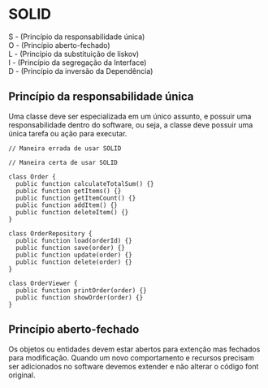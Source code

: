 # SOLID

S - (Princípio da responsabilidade única)<br />
O - (Princípio aberto-fechado)<br />
L - (Princípio da substituição de liskov)<br />
I - (Princípio da segregação da Interface)<br />
D - (Princípio da inversão da Dependência)<br />

## Princípio da responsabilidade única

Uma classe deve ser especializada em um único assunto, e possuir uma responsabilidade dentro do software, ou seja, a classe deve possuir uma única tarefa ou ação para executar.

```
// Maneira errada de usar SOLID
```
```
// Maneira certa de usar SOLID

class Order {
  public function calculateTotalSum() {}
  public function getItems() {}
  public function getItemCount() {}
  public function addItem() {}
  public function deleteItem() {}
}

class OrderRepository {
  public function load(orderId) {}
  public function save(order) {}
  public function update(order) {}
  public function delete(order) {}
}

class OrderViewer {
  public function printOrder(order) {}
  public function showOrder(order) {}
}
```

## Princípio aberto-fechado

Os objetos ou entidades devem estar abertos para extenção mas fechados para modificação. Quando um novo comportamento e recursos precisam ser adicionados no software devemos extender e não alterar o código font original.

```

```















